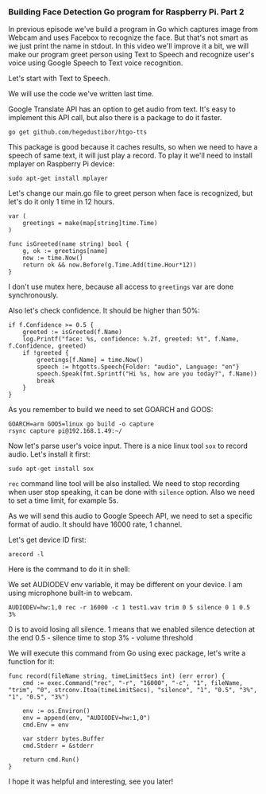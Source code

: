 ### Building Face Detection Go program for Raspberry Pi. Part 2

In previous episode we've build a program in Go which captures image from Webcam and uses Facebox to recognize the face. But that's not smart as we just print the name in stdout. In this video we'll improve it a bit, we will make our program greet person using Text to Speech and recognize user's voice using Google Speech to Text voice recognition.

Let's start with Text to Speech.

We will use the code we've written last time.

Google Translate API has an option to get audio from text. It's easy to implement this API call, but also there is a package to do it faster.

```
go get github.com/hegedustibor/htgo-tts
```

This package is good because it caches results, so when we need to have a speech of same text, it will just play a record. To play it we'll need to install mplayer on Raspberry Pi device:

```
sudo apt-get install mplayer
```

Let's change our main.go file to greet person when face is recognized, but let's do it only 1 time in 12 hours.

```
var (
	greetings = make(map[string]time.Time)
)

func isGreeted(name string) bool {
	g, ok := greetings[name]
	now := time.Now()
	return ok && now.Before(g.Time.Add(time.Hour*12))
}
```

I don't use mutex here, because all access to `greetings` var are done synchronously.

Also let's check confidence. It should be higher than 50%:

```
if f.Confidence >= 0.5 {
	greeted := isGreeted(f.Name)
	log.Printf("face: %s, confidence: %.2f, greeted: %t", f.Name, f.Confidence, greeted)
	if !greeted {
		greetings[f.Name] = time.Now()
		speech := htgotts.Speech{Folder: "audio", Language: "en"}
		speech.Speak(fmt.Sprintf("Hi %s, how are you today?", f.Name))
		break
	}
}
```

As you remember to build we need to set GOARCH and GOOS:

```
GOARCH=arm GOOS=linux go build -o capture
rsync capture pi@192.168.1.49:~/
```

Now let's parse user's voice input. There is a nice linux tool `sox` to record audio. Let's install it first:

```
sudo apt-get install sox
```

`rec` command line tool will be also installed. We need to stop recording when user stop speaking, it can be done with `silence` option. Also we need to set a time limit, for example 5s.

As we will send this audio to Google Speech API, we need to set a specific format of audio. It should have 16000 rate, 1 channel.

Let's get device ID first:
```
arecord -l
```

Here is the command to do it in shell:

We set AUDIODEV env variable, it may be different on your device. I am using microphone built-in to webcam.

```
AUDIODEV=hw:1,0 rec -r 16000 -c 1 test1.wav trim 0 5 silence 0 1 0.5 3%
```

0 is to avoid losing all silence.
1 means that we enabled silence detection at the end
0.5 - silence time to stop
3% - volume threshold

We will execute this command from Go using exec package, let's write a function for it:

```
func record(fileName string, timeLimitSecs int) (err error) {
	cmd := exec.Command("rec", "-r", "16000", "-c", "1", fileName, "trim", "0", strconv.Itoa(timeLimitSecs), "silence", "1", "0.5", "3%", "1", "0.5", "3%")

	env := os.Environ()
	env = append(env, "AUDIODEV=hw:1,0")
	cmd.Env = env

	var stderr bytes.Buffer
	cmd.Stderr = &stderr

	return cmd.Run()
}
```

I hope it was helpful and interesting, see you later!